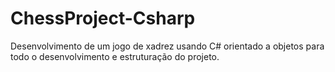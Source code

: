 # ChessProject-Csharp
Desenvolvimento de um jogo de xadrez usando C# orientado a objetos para todo o desenvolvimento e estruturação do projeto.
